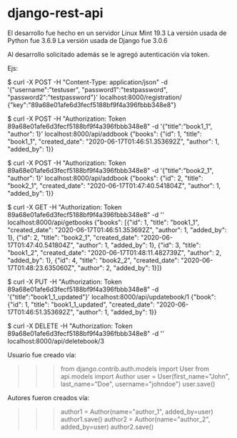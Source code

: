 # django-rest-api

El desarrollo fue hecho en un servidor Linux Mint 19.3 
La versión usada de Python fue 3.6.9
La versión usada de Django fue 3.0.6

Al desarrollo solicitado además se le agregó autenticación vía token.

Ejs:

$ curl -X POST -H "Content-Type: application/json" -d '{"username":"testuser", "password1":"testpassword", "password2":"testpassword"}' localhost:8000/registration/
{"key":"89a68e01afe6d3fecf5188bf9f4a396fbbb348e8"}

$ curl -X POST -H "Authorization: Token 89a68e01afe6d3fecf5188bf9f4a396fbbb348e8" -d '{"title":"book1_1", "author": 1}' localhost:8000/api/addbook
{"books": {"id": 1, "title": "book1_1", "created_date": "2020-06-17T01:46:51.353692Z", "author": 1, "added_by": 1}}

$ curl -X POST -H "Authorization: Token 89a68e01afe6d3fecf5188bf9f4a396fbbb348e8" -d '{"title":"book2_1", "author": 1}' localhost:8000/api/addbook
{"books": {"id": 2, "title": "book2_1", "created_date": "2020-06-17T01:47:40.541804Z", "author": 1, "added_by": 1}}

$ curl -X GET -H "Authorization: Token 89a68e01afe6d3fecf5188bf9f4a396fbbb348e8" -d '' localhost:8000/api/getbooks
{"books": [{"id": 1, "title": "book1_1", "created_date": "2020-06-17T01:46:51.353692Z", "author": 1, "added_by": 1}, {"id": 2, "title": "book2_1", "created_date": "2020-06-17T01:47:40.541804Z", "author": 1, "added_by": 1}, {"id": 3, "title": "book1_2", "created_date": "2020-06-17T01:48:11.482739Z", "author": 2, "added_by": 1}, {"id": 4, "title": "book2_2", "created_date": "2020-06-17T01:48:23.635060Z", "author": 2, "added_by": 1}]}

$ curl -X PUT -H "Authorization: Token 89a68e01afe6d3fecf5188bf9f4a396fbbb348e8" -d '{"title":"book1_1_updated"}' localhost:8000/api/updatebook/1
{"book": {"id": 1, "title": "book1_1_updated", "created_date": "2020-06-17T01:46:51.353692Z", "author": 1, "added_by": 1}}

$ curl -X DELETE -H "Authorization: Token 89a68e01afe6d3fecf5188bf9f4a396fbbb348e8" -d '' localhost:8000/api/deletebook/3

Usuario fue creado vía:
>>> from django.contrib.auth.models import User
>>> from api.models import Author
>>> user = User(first_name="John", last_name="Doe", username="johndoe")
>>> user.save()

Autores fueron creados vía:
>>> author1 = Author(name="author_1", added_by=user)
>>> author1.save()
>>> author2 = Author(name="author_2", added_by=user)
>>> author2.save()
